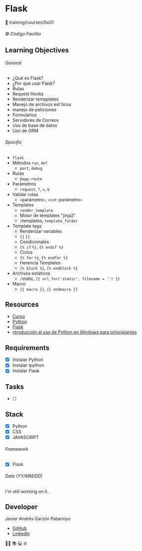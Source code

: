 # Flask
:open_file_folder: training/courses/0x01

###### :copyright: Código Facilito

## Learning Objectives
###### General
* ¿Qué es Flask?
* ¿Por qué usar Flask?
* Rutas
* Request Hooks
* Renderizar tempplates
* Manejo de archivos est´ticos
* manejo de peticiones
* Formularios
* Servidores de Correos
* Uso de base de datos
* Uso de ORM
###### Specific
* ```flask```
* Métodos ```run```, ```def```
  - ```port```, ```debug```
* Rutas
  - ```@app.route```
* Parámetros
  - ```request```, ```?```, ```=```, ```&```
* Validar rutas
  - ```<```parámetro```>```, ```<int:```parámetro```>```
* Templates
  - ```render_template```
  - Motor de templates "jinja2"
  - ```/```templates, ```template_folder```
* Template tags
  - Renderizar variables
  - ```{{```  ```}}```
  - Condicionales
  - ```{% if```  ```%}```, ```{% endif %}```
  - Ciclos
  - ```{% for```  ```%}```, ```{% endfor %}```
  - Herencia Templates
  - ```{% block %}```, ```{% endblock %}```
* Archivos estáticos
  - ```/```static, ```{{ url_for('static', filename = '') }}```
* Macro
  - ```{{ macro }}```, ```{{ endmacro }}```

## Resources
* [Curso](https://www.youtube.com/playlist?list=PLagErt3C7iltAydvN6SgCVKsOH4xQQKsk)
* [Python](https://www.python.org/)
* [Flask](https://flask.palletsprojects.com)
* [ntroducción al uso de Python en Windows para principiantes](https://docs.microsoft.com/es-es/windows/python/beginners)

## Requirements
* [x] Instalar Python
* [x] Instalar ipython
* [x] Instalar Flask

## Tasks
* [ ] 

## Stack
* [x] Python
* [x] CSS
* [x] JAVASCRIPT
###### Framework
* [x] Flask

###### Date (YY/MM/DD)
I'm still working on it.

## Developer
Javier Andrés Garzón Patarroyo
- [GitHub](https://github.com/javierandresgp)
- [LinkedIn](https://www.linkedin.com/in/javierandresgp/)

:man_technologist: :books: :computer: :globe_with_meridians: